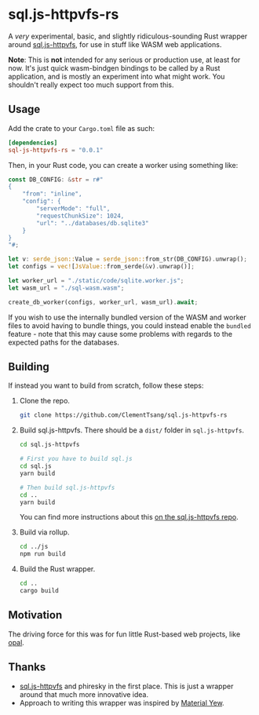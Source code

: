 # sql.js-httpvfs-rs

A _very_ experimental, basic, and slightly ridiculous-sounding Rust wrapper around
[sql.js-httpvfs](https://github.com/phiresky/sql.js-httpvfs), for use in stuff like WASM web applications.

**Note**: This is **not** intended for any serious or production use, at least for now. It's just quick wasm-bindgen
bindings to be called by a Rust application, and is mostly an experiment into what might work. You shouldn't really
expect too much support from this.

## Usage

Add the crate to your `Cargo.toml` file as such:

```toml
[dependencies]
sql-js-httpvfs-rs = "0.0.1"
```

Then, in your Rust code, you can create a worker using something like:

```rust
const DB_CONFIG: &str = r#"
{
    "from": "inline",
    "config": {
        "serverMode": "full",
        "requestChunkSize": 1024,
        "url": "../databases/db.sqlite3"
    }
}
"#;

let v: serde_json::Value = serde_json::from_str(DB_CONFIG).unwrap();
let configs = vec![JsValue::from_serde(&v).unwrap()];

let worker_url = "./static/code/sqlite.worker.js";
let wasm_url = "./sql-wasm.wasm";

create_db_worker(configs, worker_url, wasm_url).await;
```

If you wish to use the internally bundled version of the WASM and worker files to avoid having to bundle things, you
could instead enable the `bundled` feature - note that this may cause some problems with regards to the expected
paths for the databases.

## Building

If instead you want to build from scratch, follow these steps:

1. Clone the repo.

   ```bash
   git clone https://github.com/ClementTsang/sql.js-httpvfs-rs
   ```

2. Build sql.js-httpvfs. There should be a `dist/` folder in `sql.js-httpvfs`.

   ```bash
   cd sql.js-httpvfs

   # First you have to build sql.js
   cd sql.js
   yarn build

   # Then build sql.js-httpvfs
   cd ..
   yarn build
   ```

   You can find more instructions about this [on the sql.js-httpvfs repo](https://github.com/ClementTsang/sql.js-httpvfs).

3. Build via rollup.

   ```bash
   cd ../js
   npm run build
   ```

4. Build the Rust wrapper.

   ```bash
   cd ..
   cargo build
   ```

## Motivation

The driving force for this was for fun little Rust-based web projects, like [opal](https://github.com/ClementTsang/opal).

## Thanks

- [sql.js-httpvfs](https://github.com/phiresky/sql.js-httpvfs) and phiresky in the first place.
  This is just a wrapper around that much more innovative idea.
- Approach to writing this wrapper was inspired by [Material Yew](https://github.com/hamza1311/material-yew).

